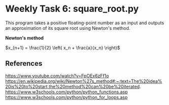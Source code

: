 # Weekly Task 6: square_root.py

This program takes a positive floating-point number as an input and outputs an approximation of its square root using Newton's method.

**Newton's method**

$x_{n+1} = \frac{1}{2} \left( x_n + \frac{a}{x_n} \right)$

## References

https://www.youtube.com/watch?v=FpOEx6zFf1o
https://en.wikipedia.org/wiki/Newton%27s_method#:~:text=The%20idea%20is%20to%20start,the%20method%20can%20be%20iterated.
https://www.w3schools.com/python/python_functions.asp
https://www.w3schools.com/python/python_for_loops.asp